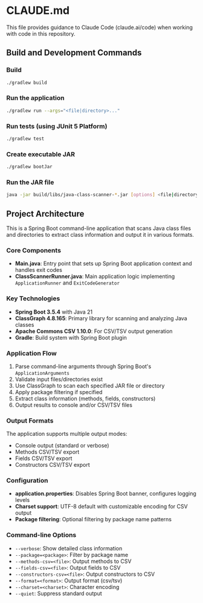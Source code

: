 # CLAUDE.md

This file provides guidance to Claude Code (claude.ai/code) when working with code in this repository.

## Build and Development Commands

### Build
```bash
./gradlew build
```

### Run the application
```bash
./gradlew run --args="<file|directory>..."
```

### Run tests (using JUnit 5 Platform)
```bash
./gradlew test
```

### Create executable JAR
```bash
./gradlew bootJar
```

### Run the JAR file
```bash
java -jar build/libs/java-class-scanner-*.jar [options] <file|directory>...
```

## Project Architecture

This is a Spring Boot command-line application that scans Java class files and directories to extract class information and output it in various formats.

### Core Components

- **Main.java**: Entry point that sets up Spring Boot application context and handles exit codes
- **ClassScannerRunner.java**: Main application logic implementing `ApplicationRunner` and `ExitCodeGenerator`

### Key Technologies

- **Spring Boot 3.5.4** with Java 21
- **ClassGraph 4.8.165**: Primary library for scanning and analyzing Java classes
- **Apache Commons CSV 1.10.0**: For CSV/TSV output generation
- **Gradle**: Build system with Spring Boot plugin

### Application Flow

1. Parse command-line arguments through Spring Boot's `ApplicationArguments`
2. Validate input files/directories exist
3. Use ClassGraph to scan each specified JAR file or directory
4. Apply package filtering if specified
5. Extract class information (methods, fields, constructors)
6. Output results to console and/or CSV/TSV files

### Output Formats

The application supports multiple output modes:
- Console output (standard or verbose)
- Methods CSV/TSV export
- Fields CSV/TSV export  
- Constructors CSV/TSV export

### Configuration

- **application.properties**: Disables Spring Boot banner, configures logging levels
- **Charset support**: UTF-8 default with customizable encoding for CSV output
- **Package filtering**: Optional filtering by package name patterns

### Command-line Options

- `--verbose`: Show detailed class information
- `--package=<package>`: Filter by package name
- `--methods-csv=<file>`: Output methods to CSV
- `--fields-csv=<file>`: Output fields to CSV
- `--constructors-csv=<file>`: Output constructors to CSV
- `--format=<format>`: Output format (csv/tsv)
- `--charset=<charset>`: Character encoding
- `--quiet`: Suppress standard output